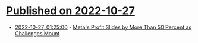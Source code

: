 # [Published on 2022-10-27](index.md)

* [2022-10-27, 01:25:00](https://meta.slashdot.org/story/22/10/26/2238238/metas-profit-slides-by-more-than-50-percent-as-challenges-mount?utm_source=rss1.0mainlinkanon&utm_medium=feed) - [Meta's Profit Slides by More Than 50 Percent as Challenges Mount](https://meta.slashdot.org/story/22/10/26/2238238/metas-profit-slides-by-more-than-50-percent-as-challenges-mount?utm_source=rss1.0mainlinkanon&utm_medium=feed)
